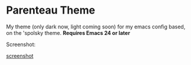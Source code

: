 Parenteau Theme
===============

My theme (only dark now, light coming soon) for my emacs config based,
on the 'spolsky theme. **Requires Emacs 24 or later**

Screenshot:

[screenshot](parenteau-dark-theme.jpg)
